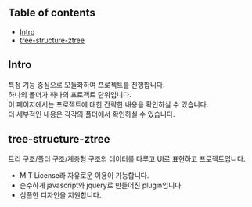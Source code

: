 ## Table of contents
- [Intro](#intro)
- [tree-structure-ztree](#tree-structure-ztree)

## Intro
특정 기능 중심으로 모듈화하여 프로젝트를 진행합니다.  
하나의 폴더가 하나의 프로젝트 단위입니다.  
이 페이지에서는 프로젝트에 대한 간략한 내용을 확인하실 수 있습니다.  
더 세부적인 내용은 각각의 폴더에서 확인하실 수 있습니다.  

## tree-structure-ztree
트리 구조/폴더 구조/계층형 구조의 데이터를 다루고  UI로 표현하고 프로젝트입니다.  
- MIT License라 자유로운 이용이 가능합니다.
- 순수하게 javascript와 jquery로 만들어진 plugin입니다.  
- 심플한 디자인을 지원합니다.  

